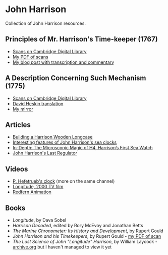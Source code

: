 # John Harrison

Collection of John Harrison resources.

## Principles of Mr. Harrison's Time-keeper (1767)

 * [Scans on Cambridge Digital Library](https://cudl.lib.cam.ac.uk/view/PR-PBA-01740/84)
 * [My PDF of scans](https://incoherency.co.uk/interest/principles-of-mr-harrisons-timekeeper.pdf)
 * [My blog post with transcription and commentary](https://incoherency.co.uk/blog/stories/principles-harrison-timekeeper.html)

## A Description Concerning Such Mechanism (1775)

 * [Scans on Cambridge Digital Library](https://cudl.lib.cam.ac.uk/view/MS-ZAA-00883/1)
 * [David Heskin translation](https://soptera.wordpress.com/wp-content/uploads/2013/10/csm-translation.pdf)
 * [My mirror](https://incoherency.co.uk/interest/csm-translation.pdf)

## Articles

 * [Building a Harrison Wooden Longcase](https://bhi.co.uk/wp-content/uploads/2024/11/09-HJSeptember24-AOTM.pdf)
 * [Interesting features of John Harrison's sea clocks](https://incoherency.co.uk/blog/stories/harrison-clocks.html)
 * [In-Depth: The Microscopic Magic of H4, Harrison’s First Sea Watch](https://watchesbysjx.com/2019/09/john-harrison-marine-chronometer-h4-diamond-pallets.html)
 * [John Harrison's Last Regulator](https://www.jsuttonclockmaker.com/harrison-regulator-project)

## Videos

 * [P. Hefetrueb's clock](https://www.youtube.com/watch?v=N-wm39a6r_k) (more on the same channel)
 * [Longitude, 2000 TV film](https://www.youtube.com/watch?v=LHvt48S9l4w)
 * [Redfern Animation](https://redfernanimation.com/the-harrison-timekeepers/)

## Books

 * *Longitude*, by Dava Sobel
 * *Harrison Decoded*, edited by Rory McEvoy and Jonathan Betts
 * *The Marine Chronometer: Its History and Development*, by Rupert Gould
 * *John Harrison and his Timekeepers*, by Rupert Gould - [my PDF of scan](https://incoherency.co.uk/interest/john-harrison-and-his-timekeepers.pdf)
 * *The Lost Science of John "Longitude" Harrison*, by William Laycock - [archive.org](https://archive.org/details/lostscienceofjoh0000unse/page/n5/mode/2up) but I haven't managed to view it yet
